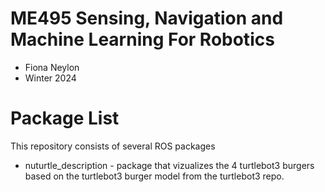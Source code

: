 # ME495 Sensing, Navigation and Machine Learning For Robotics
* Fiona Neylon
* Winter 2024
# Package List
This repository consists of several ROS packages
- nuturtle_description - package that vizualizes the 4 turtlebot3 burgers based on the turtlebot3 burger model from the turtlebot3 repo. 
